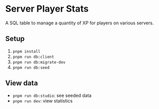 # Server Player Stats
A SQL table to manage a quantity of XP for players on various servers.

## Setup
1. `pnpm install`
2. `pnpm run db:client`
3. `pnpm run db:migrate-dev`
4. `pnpm run db:seed`

## View data
- `pnpm run db:studio`: see seeded data
- `pnpm run dev`: view statistics
